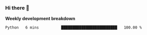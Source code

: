 ### Hi there 👋


**Weekly development breakdown**

<!--START_SECTION:waka-->
```text
Python   6 mins          █████████████████████████   100.00 % 
```
<!--END_SECTION:waka-->
